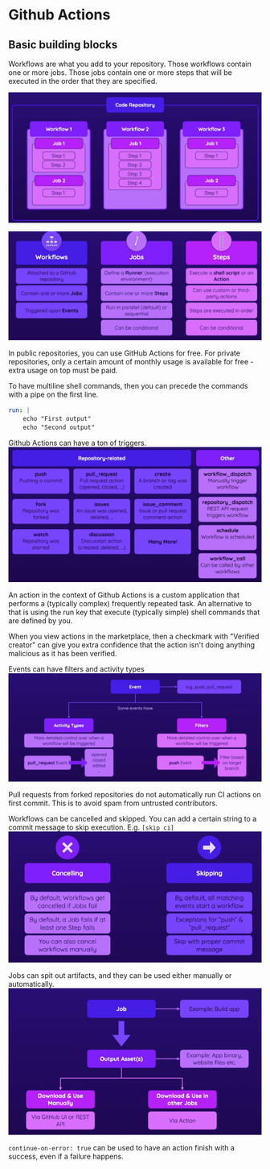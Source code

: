 # Github Actions

## Basic building blocks
Workflows are what you add to your repository. Those workflows contain one or more jobs.
Those jobs contain one or more steps that will be executed in the order that they are
specified.

![Basic workflow buildup](images/basic-workflow-buildup.png)

![Workflow-jobs-steps](images/workflow-jobs-steps.png)

In public repositories, you can use GitHub Actions for free. For private 
repositories, only a certain amount of monthly usage is available for free - extra usage 
on top must be paid.

To have multiline shell  commands, then you can precede the commands with a pipe on the
first line.
```yml
run: |
    echo "First output"
    echo "Second output"
```

Github Actions can have a ton of triggers.
![Action Triggers](images/action-triggers.png)

An action in the context of Github Actions is a custom application that performs a (typically
complex) frequently repeated task. An alternative to that is using the run key that execute
(typically simple) shell commands that are defined by you.

When you view actions in the marketplace, then a checkmark with "Verified creator" can give
you extra confidence that the action isn't doing anything malicious as it has been verified.

Events can have filters and activity types
![Activity types and filters](images/activity-types-filters.png)

Pull requests from forked repositories do not automatically run CI actions on first commit.
This is to avoid spam from untrusted contributors.

Workflows can be cancelled and skipped. You can add a certain string to a commit message
to skip execution. E.g. `[skip ci]`
![Cancelling and skipping workflows](images/cancelling-and-skipping.png)

Jobs can spit out artifacts, and they can be used either manually or automatically.
![Artifacts](images/artifacts.png)

`continue-on-error: true` can be used to have an action finish with a success, even if a failure
happens.
